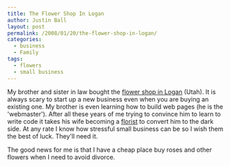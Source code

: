 ```yaml
---
title: The Flower Shop In Logan
author: Justin Ball
layout: post
permalink: /2008/01/20/the-flower-shop-in-logan/
categories:
  - business
  - Family
tags:
  - flowers
  - small business
---
```


My brother and sister in law bought the [flower shop in Logan][1] (Utah). It is always scary to start up a new business even when you are buying an existing one. My brother is even learning how to build web pages (he is the 'webmaster'). After all these years of me trying to convince him to learn to write code it takes his wife becoming a [florist][2] to convert him to the dark side. At any rate I know how stressful small business can be so I wish them the best of luck. They'll need it.

 [1]: http://loganflowershop.com "The Flower Shoppe"
 [2]: http://loganflowershop.com/aboutus.aspx "Katie the florist at the Flower Shop"

The good news for me is that I have a cheap place buy roses and other flowers when I need to avoid divorce.